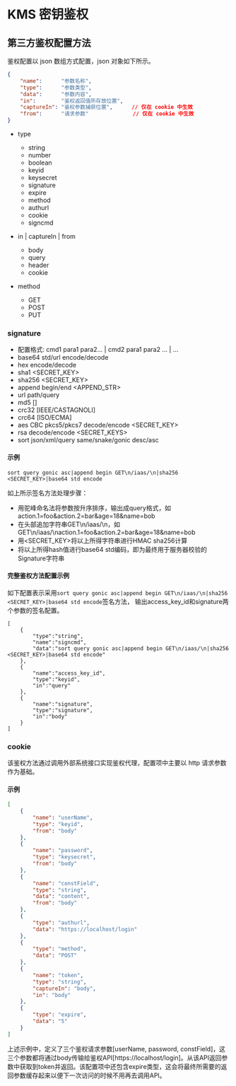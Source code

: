 # KMS 密钥鉴权

## 第三方鉴权配置方法

鉴权配置以 json 数组方式配置，json 对象如下所示。

```json
{
    "name":      "参数名称",
    "type":      "参数类型",
    "data":      "参数内容",
    "in":        "鉴权返回值所存放位置",
    "captureIn": "鉴权参数捕获位置",      // 仅在 cookie 中生效
    "from":      "请求参数"              // 仅在 cookie 中生效 
}
```

- type
    - string
    - number
    - boolean
    - keyid
    - keysecret
    - signature
    - expire
    - method
    - authurl
    - cookie
    - signcmd

- in | captureIn | from
    - body
    - query
    - header
    - cookie

- method
    - GET
    - POST
    - PUT

### signature
- 配置格式: cmd1 para1 para2... | cmd2 para1 para2 ... | ...
- base64 std/url encode/decode
- hex encode/decode
- sha1 <SECRET_KEY>
- sha256 <SECRET_KEY>
- append begin/end <APPEND_STR>
- url path/query
- md5 [<SALT>]
- crc32 [IEEE/CASTAGNOLI]
- crc64 [ISO/ECMA]
- aes CBC pkcs5/pkcs7 decode/encode <SECRET_KEY>
- rsa decode/encode <SECRET_KEYS>
- sort json/xml/query same/snake/gonic desc/asc

#### 示例
```
sort query gonic asc|append begin GET\n/iaas/\n|sha256 <SECRET_KEY>|base64 std encode
```
如上所示签名方法处理步骤：
- 用驼峰命名法将参数按升序排序，输出成query格式，如action.1=foo&action.2=bar&age=18&name=bob
- 在头部追加字符串GET\n/iaas/\n，如GET\n/iaas/\naction.1=foo&action.2=bar&age=18&name=bob
- 用<SECRET_KEY>将以上所得字符串进行HMAC sha256计算
- 将以上所得hash值进行base64 std编码，即为最终用于服务器校验的Signature字符串

#### 完整鉴权方法配置示例
如下配置表示采用`sort query gonic asc|append begin GET\n/iaas/\n|sha256 <SECRET_KEY>|base64 std encode`签名方法，
输出access_key_id和signature两个参数的签名配置。
```
[
	{
		"type":"string",
		"name":"signcmd",
		"data":"sort query gonic asc|append begin GET\n/iaas/\n|sha256 <SECRET_KEY>|base64 std encode"
	},
	{
		"name":"access_key_id",
		"type":"keyid",
		"in":"query"
	},
	{
		"name":"signature",
		"type":"signature",
		"in":"body"	
	}
]
```

### cookie
该鉴权方法通过调用外部系统接口实现鉴权代理，配置项中主要以 http 请求参数作为基础。

#### 示例
```json
[
	{
		"name": "userName",
		"type": "keyid",
		"from": "body"
	},
	{
		"name": "password",
        "type": "keysecret",
        "from": "body"
	},
    {
        "name": "constField",
        "type": "string",
        "data": "content",
        "from": "body"
	},
    {
        "type": "authurl",
        "data": "https://localhost/login"
	},
    {
		"type": "method",
		"data": "POST"
	},	
	{
		"name": "token",
		"type": "string",
		"captureIn": "body",
		"in": "body"
	},
	{
		"type": "expire",
		"data": "5"
	}
]
```
上述示例中，定义了三个鉴权请求参数[userName, password, constField]，这三个参数都将通过body传输给鉴权API[https://localhost/login]。从该API返回参数中获取到token并返回。该配置项中还包含expire类型，这会将最终所需要的返回参数缓存起来以便下一次访问的时候不用再去调用API。